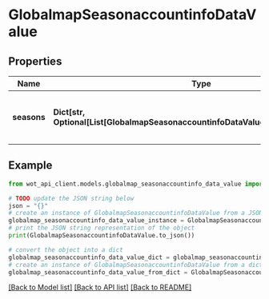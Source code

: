 # GlobalmapSeasonaccountinfoDataValue


## Properties

Name | Type | Description | Notes
------------ | ------------- | ------------- | -------------
**seasons** | **Dict[str, Optional[List[GlobalmapSeasonaccountinfoDataValueSeasonsValueInner]]]** | Account information by seasons and vehicle Tiers | 

## Example

```python
from wot_api_client.models.globalmap_seasonaccountinfo_data_value import GlobalmapSeasonaccountinfoDataValue

# TODO update the JSON string below
json = "{}"
# create an instance of GlobalmapSeasonaccountinfoDataValue from a JSON string
globalmap_seasonaccountinfo_data_value_instance = GlobalmapSeasonaccountinfoDataValue.from_json(json)
# print the JSON string representation of the object
print(GlobalmapSeasonaccountinfoDataValue.to_json())

# convert the object into a dict
globalmap_seasonaccountinfo_data_value_dict = globalmap_seasonaccountinfo_data_value_instance.to_dict()
# create an instance of GlobalmapSeasonaccountinfoDataValue from a dict
globalmap_seasonaccountinfo_data_value_from_dict = GlobalmapSeasonaccountinfoDataValue.from_dict(globalmap_seasonaccountinfo_data_value_dict)
```
[[Back to Model list]](../README.md#documentation-for-models) [[Back to API list]](../README.md#documentation-for-api-endpoints) [[Back to README]](../README.md)


